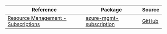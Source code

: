 | Reference | Package | Source |
|---|---|---|
|[Resource Management - Subscriptions](mgmt-subscription-readme.md)|[azure-mgmt-subscription](https://pypi.org/project/azure-mgmt-subscription)|[GitHub](https://github.com/Azure/azure-sdk-for-python/blob/main/sdk/subscription/azure-mgmt-subscription)|
